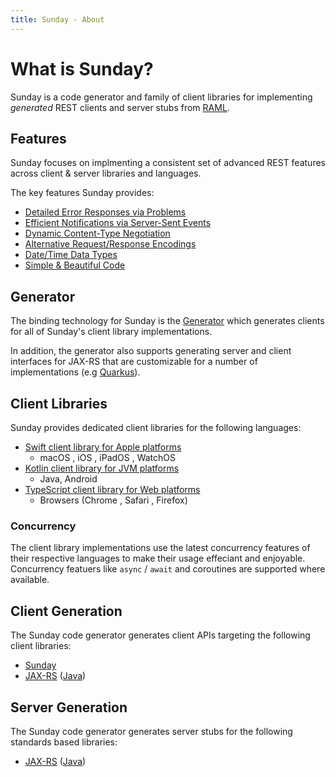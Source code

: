 ```yaml
---
title: Sunday - About
---
```

# What is Sunday?

Sunday is a code generator and family of client libraries for implementing _generated_ REST clients and server stubs from [RAML](generator/why-raml.md).

## Features

Sunday focuses on implmenting a consistent set of advanced REST features across client & server libraries and languages.

The key features Sunday provides:

* [Detailed Error Responses via Problems](problems.md)
* [Efficient Notifications via Server-Sent Events](server-sent-events.md)
* [Dynamic Content-Type Negotiation](dynamic-content-type-negotiation.md)
* [Alternative Request/Response Encodings](alternative-request-response-encodings.md)
* [Date/Time Data Types](date-time-data-types.md)
* [Simple & Beautiful Code](client-code.md)

## Generator

The binding technology for Sunday is the [Generator](generator/index.md) which generates clients for all of Sunday's client library implementations.

In addition, the generator also supports generating server and client interfaces for JAX-RS that are customizable for a number of implementations (e.g [Quarkus](https://quarkus.io)).

## Client Libraries

Sunday provides dedicated client libraries for the following languages:

* [Swift client library for Apple platforms](sunday-swift/index.md) 
	* macOS , iOS , iPadOS , WatchOS
* [Kotlin client library for JVM platforms](sunday-kotlin/index.md)
	* Java, Android
* [TypeScript client library for Web platforms](sunday-js/index.md)
	* Browsers (Chrome , Safari , Firefox)

### Concurrency

The client library implementations use the latest concurrency features of their respective languages to make their usage effeciant and enjoyable. Concurrency featuers like `async` / `await` and coroutines are supported where available.


## Client Generation

The Sunday code generator generates client APIs targeting the following client libraries:

* [Sunday](#)
* [JAX-RS](https://en.wikipedia.org/wiki/Jakarta_RESTful_Web_Services) ([Java](https://www.java.com))

## Server Generation

The Sunday code generator generates server stubs for the following standards based libraries:

* [JAX-RS](https://en.wikipedia.org/wiki/Jakarta_RESTful_Web_Services) ([Java](https://www.java.com))
